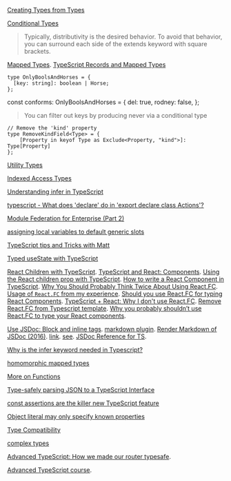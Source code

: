 [Creating Types from Types](https://www.typescriptlang.org/docs/handbook/2/types-from-types.html)

[Conditional Types](https://www.typescriptlang.org/docs/handbook/2/conditional-types.html)

> Typically, distributivity is the desired behavior. To avoid that behavior, you can surround each side of the extends keyword with square brackets.

[Mapped Types](https://www.typescriptlang.org/docs/handbook/2/mapped-types.html). [TypeScript Records and Mapped Types](https://www.wwt.com/article/typescript-records-and-mapped-types)

    type OnlyBoolsAndHorses = {
      [key: string]: boolean | Horse;
    };
 
const conforms: OnlyBoolsAndHorses = {
  del: true,
  rodney: false,
};

> You can filter out keys by producing never via a conditional type

    // Remove the 'kind' property
    type RemoveKindField<Type> = {
        [Property in keyof Type as Exclude<Property, "kind">]: Type[Property]
    };

[Utility Types](https://www.typescriptlang.org/docs/handbook/utility-types.html)

[Indexed Access Types](https://www.typescriptlang.org/docs/handbook/2/indexed-access-types.html)

[Understanding infer in TypeScript](https://blog.logrocket.com/understanding-infer-typescript/)

[typescript - What does 'declare' do in 'export declare class Actions'?](https://stackoverflow.com/questions/35019987/what-does-declare-do-in-export-declare-class-actions)

[Module Federation for Enterprise (Part 2)](https://dev.to/waldronmatt/module-federation-for-enterprise-part-2-men)

[assigning local variables to default generic slots](https://twitter.com/mpocock1/status/1516752789564764160)

[TypeScript tips and Tricks with Matt](https://www.youtube.com/watch?v=hBk4nV7q6-w)

[Typed useState with TypeScript](https://www.carlrippon.com/typed-usestate-with-typescript/)

[React Children with TypeScript](https://www.carlrippon.com/react-children-with-typescript/). [TypeScript and React: Components](https://fettblog.eu/typescript-react/components/). [Using the React children prop with TypeScript](https://blog.logrocket.com/using-react-children-prop-typescript/). [How to write a React Component in TypeScript](https://kentcdodds.com/blog/how-to-write-a-react-component-in-typescript). [Why You Should Probably Think Twice About Using React.FC](https://spin.atomicobject.com/2022/01/04/think-twice-react-fc/). [Usage of `React.FC` from my experience](https://dev.to/xenoxdev/usage-of-reactfc-from-my-experience-22n7). [Should you use React.FC for typing React Components](https://medium.com/@harrymt/should-you-use-react-fc-for-typing-react-components-62cde9ba67c). [TypeScript + React: Why I don't use React.FC](https://fettblog.eu/typescript-react-why-i-dont-use-react-fc/). [Remove React.FC from Typescript template](https://github.com/facebook/create-react-app/pull/8177). [Why you probably shouldn’t use React.FC to type your React components](https://blog.raccoons.be/react-fc-opinion).

[Use JSDoc: Block and inline tags](https://jsdoc.app/about-block-inline-tags.html). [markdown plugin](https://jsdoc.app/plugins-markdown.html). [Render Markdown of JSDoc (2016)](https://github.com/microsoft/vscode/issues/17414). [link](https://jsdoc.app/tags-inline-link.html). [see](https://jsdoc.app/tags-see.html). [JSDoc Reference for TS](https://www.typescriptlang.org/docs/handbook/jsdoc-supported-types.html).

[Why is the infer keyword needed in Typescript?](https://stackoverflow.com/questions/60067100/why-is-the-infer-keyword-needed-in-typescript)

[homomorphic mapped types](https://github.com/Microsoft/TypeScript/pull/12563)

[More on Functions](https://www.typescriptlang.org/docs/handbook/2/functions.html)

[Type-safely parsing JSON to a TypeScript Interface](https://dev.to/codeprototype/safely-parsing-json-to-a-typescript-interface-3lkj)

[const assertions are the killer new TypeScript feature](https://blog.logrocket.com/const-assertions-are-the-killer-new-typescript-feature-b73451f35802/)

[Object literal may only specify known properties](https://stackoverflow.com/questions/31816061/why-am-i-getting-an-error-object-literal-may-only-specify-known-properties)

[Type Compatibility](https://www.typescriptlang.org/docs/handbook/type-compatibility.html)

[complex types](https://twitter.com/tesseralis/status/1530346544137789443)

[Advanced TypeScript: How we made our router typesafe](https://twitter.com/zoontek/status/1531190031372673024?t=sAEYxNDdseHXVgChM_1UpQ&s=03).

[Advanced TypeScript course](https://www.youtube.com/playlist?list=PLIvujZeVDLMx040-j1W4WFs1BxuTGdI_b).





